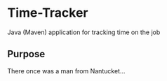 # Time-Tracker
Java (Maven) application for tracking time on the job

## Purpose

There once was a man from Nantucket...
